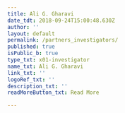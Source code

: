 ```yaml
---
title: Ali G. Gharavi
date_tdt: 2018-09-24T15:00:48.630Z
author: ''
layout: default
permalink: /partners_investigators/
published: true
isPublic_b: true
type_txt: x01-investigator
name_txt: Ali G. Gharavi
link_txt: ''
logoRef_txt: ''
description_txt: ''
readMoreButton_txt: Read More

---
```



